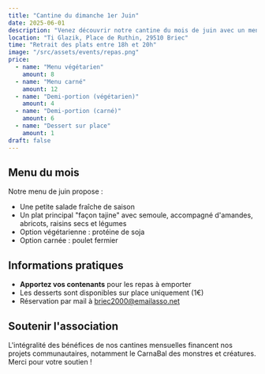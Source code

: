```yaml
---
title: "Cantine du dimanche 1er Juin"
date: 2025-06-01
description: "Venez découvrir notre cantine du mois de juin avec un menu spécial façon tajine."
location: "Ti Glazik, Place de Ruthin, 29510 Briec"
time: "Retrait des plats entre 18h et 20h"
image: "/src/assets/events/repas.png"
price:
  - name: "Menu végétarien"
    amount: 8
  - name: "Menu carné"
    amount: 12
  - name: "Demi-portion (végétarien)"
    amount: 4
  - name: "Demi-portion (carné)"
    amount: 6
  - name: "Dessert sur place"
    amount: 1
draft: false
---
```


## Menu du mois

Notre menu de juin propose :
- Une petite salade fraîche de saison
- Un plat principal "façon tajine" avec semoule, accompagné d'amandes, abricots, raisins secs et légumes
- Option végétarienne : protéine de soja
- Option carnée : poulet fermier

## Informations pratiques

- **Apportez vos contenants** pour les repas à emporter
- Les desserts sont disponibles sur place uniquement (1€)
- Réservation par mail à <span class="email-copy">briec2000@emailasso.net</span>

## Soutenir l'association

L'intégralité des bénéfices de nos cantines mensuelles financent nos projets communautaires, notamment le CarnaBal des monstres et créatures. Merci pour votre soutien !